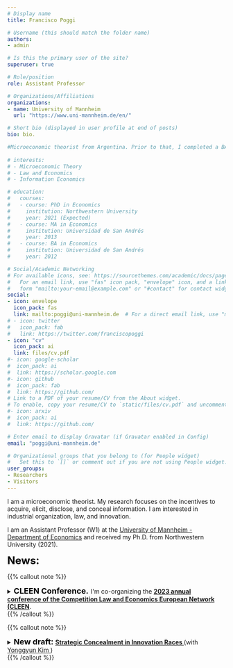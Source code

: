 ```yaml
---
# Display name
title: Francisco Poggi

# Username (this should match the folder name)
authors:
- admin

# Is this the primary user of the site?
superuser: true

# Role/position
role: Assistant Professor

# Organizations/Affiliations
organizations:
- name: University of Mannheim
  url: "https://www.uni-mannheim.de/en/"

# Short bio (displayed in user profile at end of posts)
bio: bio.

#Microeconomic theorist from Argentina. Prior to that, I completed a BA and MA at [Universidad de San Andrés](https://www.udesa.edu.ar/departamento-de-economia) and received my Ph.D. from Northwestern University.
 
# interests:
# - Microeconomic Theory
# - Law and Economics
# - Information Economics

# education:
#   courses:
#   - course: PhD in Economics
#     institution: Northwestern University
#     year: 2021 (Expected)
#   - course: MA in Economics
#     institution: Universidad de San Andrés
#     year: 2013
#   - course: BA in Economics
#     institution: Universidad de San Andrés
#     year: 2012

# Social/Academic Networking
# For available icons, see: https://sourcethemes.com/academic/docs/page-builder/#icons
#   For an email link, use "fas" icon pack, "envelope" icon, and a link in the
#   form "mailto:your-email@example.com" or "#contact" for contact widget.
social:
- icon: envelope
  icon_pack: fas
  link: mailto:poggi@uni-mannheim.de  # For a direct email link, use "mailto:fpoggi@u.northwestern.edu".
# - icon: twitter
#   icon_pack: fab
#   link: https://twitter.com/franciscopoggi
- icon: "cv"
  icon_pack: ai
  link: files/cv.pdf
#- icon: google-scholar
#  icon_pack: ai
#  link: https://scholar.google.com
#- icon: github
#  icon_pack: fab
#  link: https://github.com/
# Link to a PDF of your resume/CV from the About widget.
# To enable, copy your resume/CV to `static/files/cv.pdf` and uncomment the lines below.
#- icon: arxiv
#  icon_pack: ai
#  link: https://github.com/

# Enter email to display Gravatar (if Gravatar enabled in Config)
email: "poggi@uni-mannheim.de"

# Organizational groups that you belong to (for People widget)
#   Set this to `[]` or comment out if you are not using People widget.
user_groups:
- Researchers
- Visitors
---
```


I am a microeconomic theorist. My research focuses on the incentives to acquire, elicit, disclose, and conceal information. I am interested in industrial organization, law, and innovation.

I am an Assistant Professor (W1) at the [University of Mannheim - Department of Economics](https://www.vwl.uni-mannheim.de/en/) and received my Ph.D. from Northwestern University (2021).

<!-- {{< tweet 666616452582129664 >}} -->

<font size="5"
          color="black">
          <b>News: </b> 
        </font> 


{{% callout note %}}
<details>
<summary>
<font size="4"
        color="black">
        <b>CLEEN Conference.</b>
        </font>
        I'm co-organizing the <b><a href="http://www.zew.de/cleen2023" target="_blank">2023 annual conference of the Competition Law and Economics European Network (CLEEN</a></b>.
</summary>
<br>
<p>The Mannheim Centre for Competition and Innovation (MaCCI), the Collaborative Research Center Transregio 224 EPoS at the universities of Bonn and Mannheim, and ZEW Mannheim are pleased to announce the 2023 annual conference of the Competition Law and Economics European Network (CLEEN).</p>
<p>CLEEN has provided an interdisciplinary platform for researchers in the field of law and economics since its first research workshop in Bonn in 2007. According to current planning, the 2023 CLEEN Conference will be held in person in Mannheim.</p>
</details>        
{{% /callout %}}

{{% callout note %}}
<details>
<summary>
<font size="4"
          color="black">
          <b>New draft: </b> 
        </font>  
        <b><a href="https://yonggyun-yg-kim.github.io/files/Research%20papers/SCIR_public.pdf" target="_blank"> Strategic Concealment in Innovation Races </a></b> (with <a href="https://sites.google.com/view/yonggyun-yg-kim/" target="_blank"> Yonggyun Kim </a>)
</summary>
<br>
We investigate a firm's incentives to conceal an intermediate research discovery in order to influence its rival's choice of strategy in an innovation race. To study this, we introduce an innovation game where two firms dynamically allocate their resources between two distinct research and development (R&D) paths towards a final innovation: (i) developing it with the currently available but slower technology; (ii) conducting research to discover a faster new technology for developing it. We fully characterize the equilibrium behavior of the firms in the cases where their research progress is public and private information. Then, we extend the private information setting by allowing firms to conceal or license their intermediate discoveries. We show that when the reward of winning the race is high, firms sometimes conceal their interim discoveries, which inefficiently retards the pace of innovation. 
</details>        
{{% /callout %}}



<!-- {{% callout note %}}
<details>
<summary>
<font size="4"
          color="red">
          New version: 
        </font>  <b>Market-Based Mechanisms</b> (with Quitzé Valenzuela-Stookey)
</summary>
<a href="https://www.franciscopoggi.com/files/mbm.pdf" target="_blank">PDF here</a>
</details>        
{{% /callout %}} -->
<!-- {{% callout note %}}
<details>
<summary>
<font size="4"
          color="red">
          Draft coming soon:
        </font> <b> Rewarding Scientific Discoveries </b>
</summary>
This paper develops a normative theory of scientific compensation. A sequence of short-lived agents decide how to approach a process of scientific discovery. Agents can engage in applied research, that might produce something of intrinsic value, or basic research, that produces information about the world. Basic research is valuable because  guides the posterior allocation of resources in the applied research process. Considering a principal that provides incentives through monetary payments, I give conditions under which the agents can be induced to approach discovery efficiently, and in a way that is robust to agents' beliefs and lifespan. Moreover, I show that, in order to provide these incentives, positive findings (those who indicate that a certain research direction is promising) should be rewarded more handsomely than negative findings (that show that a certain research direction is futile).
</details>
{{% /callout %}} -->
<!-- My research focuses on the dynamics of information acquisition and experimentation. --> <!-- The questions I find most exciting are related to research and development, innovation, law, and organizations. -->
<!-- {{% callout note %}}
At some point in the summer, I will join <a href="https://www.vwl.uni-mannheim.de/en/" target="_blank">the University of Mannheim</a> as an Assistant Professor.
{{% /callout %}} -->
